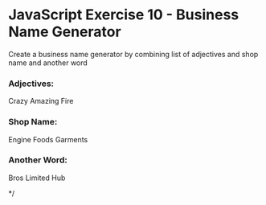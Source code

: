 # JavaScript Exercise 10 - Business Name Generator

Create a business name generator by combining list of adjectives and shop name and another word


### Adjectives:
Crazy 
Amazing
Fire 

### Shop Name:
Engine
Foods
Garments

### Another Word:
Bros
Limited
Hub



*/